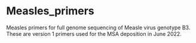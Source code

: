 # Measles_primers
Measles primers for full genome sequencing of Measle virus genotype B3. These are version 1 primers used for the MSA deposition in June 2022. 
